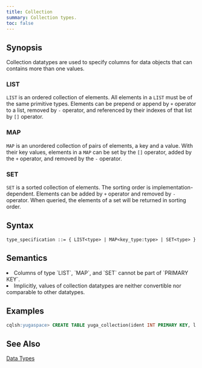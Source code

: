 ```yaml
---
title: Collection
summary: Collection types.
toc: false
---
```

<style>
table {
  float: left;
}
#psyn {
  text-indent: 50px;
}
#ptodo {
  color: red
}
</style>

## Synopsis

Collection datatypes are used to specify columns for data objects that can contains more than one values.

### LIST
`LIST` is an ordered collection of elements. All elements in a `LIST` must be of the same primitive types. Elements can be prepend or append by `+` operator to a list, removed by `-` operator, and referenced by their indexes of that list by `[]` operator.

### MAP
`MAP` is an unordered collection of pairs of elements, a key and a value. With their key values, elements in a `MAP` can be set by the `[]` operator, added by the `+` operator, and removed by the `-` operator.

### SET
`SET` is a sorted collection of elements. The sorting order is implementation-dependent. Elements can be added by `+` operator and removed by `-` operator. When queried, the elements of a set will be returned in sorting order.

## Syntax
```
type_specification ::= { LIST<type> | MAP<key_type:type> | SET<type> }
```

## Semantics

<li>Columns of type `LIST`, `MAP`, and `SET` cannot be part of `PRIMARY KEY`.</li>
<li>Implicitly, values of collection datatypes are neither convertible nor comparable to other datatypes.</li>

## Examples
``` sql
cqlsh:yugaspace> CREATE TABLE yuga_collection(ident INT PRIMARY KEY, l LIST<INT>, m MAP<TEXT:INT>, s SET<TEXT>);
```

## See Also

[Data Types](..#datatypes)
